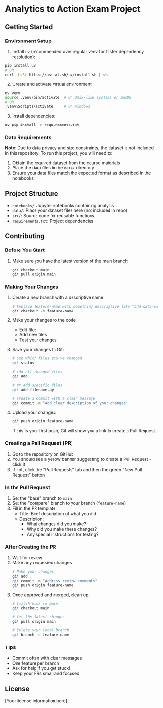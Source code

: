 # Analytics to Action Exam Project

## Getting Started

### Environment Setup

1. Install `uv` (recommended over regular venv for faster dependency resolution):
```bash
pip install uv
# OR
curl -LsSf https://astral.sh/uv/install.sh | sh
```

2. Create and activate virtual environment:
```bash
uv venv
source .venv/bin/activate  # On Unix-like systems or macOS
# OR
.venv\Scripts\activate     # On Windows
```

3. Install dependencies:
```bash
uv pip install -r requirements.txt
```

### Data Requirements

**Note:** Due to data privacy and size constraints, the dataset is not included in this repository. To run this project, you will need to:

1. Obtain the required dataset from the course materials
2. Place the data files in the `data/` directory
3. Ensure your data files match the expected format as described in the notebooks

## Project Structure

- `notebooks/`: Jupyter notebooks containing analysis
- `data/`: Place your dataset files here (not included in repo)
- `src/`: Source code for reusable functions
- `requirements.txt`: Project dependencies

## Contributing

### Before You Start
1. Make sure you have the latest version of the main branch:
   ```bash
   git checkout main
   git pull origin main
   ```

### Making Your Changes
1. Create a new branch with a descriptive name:
   ```bash
   # Replace feature-name with something descriptive like "add-data-visualization"
   git checkout -b feature-name
   ```

2. Make your changes to the code
   - Edit files
   - Add new files
   - Test your changes

3. Save your changes to Git:
   ```bash
   # See which files you've changed
   git status

   # Add all changed files
   git add .
   
   # Or add specific files
   git add filename.py

   # Create a commit with a clear message
   git commit -m "Add clear description of your changes"
   ```

4. Upload your changes:
   ```bash
   git push origin feature-name
   ```
   If this is your first push, Git will show you a link to create a Pull Request.

### Creating a Pull Request (PR)
1. Go to the repository on GitHub
2. You should see a yellow banner suggesting to create a Pull Request - click it
3. If not, click the "Pull Requests" tab and then the green "New Pull Request" button

### In the Pull Request
1. Set the "base" branch to `main`
2. Set the "compare" branch to your branch (`feature-name`)
3. Fill in the PR template:
   - Title: Brief description of what you did
   - Description: 
     - What changes did you make?
     - Why did you make these changes?
     - Any special instructions for testing?

### After Creating the PR
1. Wait for review
2. Make any requested changes:
   ```bash
   # Make your changes
   git add .
   git commit -m "Address review comments"
   git push origin feature-name
   ```
3. Once approved and merged, clean up:
   ```bash
   # Switch back to main
   git checkout main
   
   # Get the latest changes
   git pull origin main
   
   # Delete your local branch
   git branch -d feature-name
   ```

### Tips
- Commit often with clear messages
- One feature per branch
- Ask for help if you get stuck!
- Keep your PRs small and focused

## License

[Your license information here]

